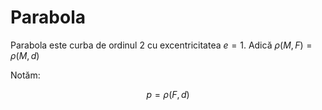 <script setup lang="ts">
import Parabola from './components/Parabola.vue'
</script>

# Parabola

Parabola este curba de ordinul 2 cu excentricitatea $e = 1$.
Adică $\rho(M, F) = \rho(M, d)$

Notăm:

$$
p = \rho(F, d)
$$

<Parabola />
